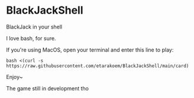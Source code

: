 # BlackJackShell
BlackJack in your shell


I love bash, for sure.

If you're using MacOS, open your terminal and enter this line to play:

```
bash <(curl -s https://raw.githubusercontent.com/etarakoem/BlackJackShell/main/card)
```

Enjoy~

The game still in development tho

